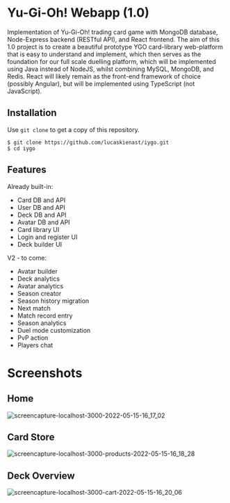 # Yu-Gi-Oh! Webapp (1.0)

Implementation of Yu-Gi-Oh! trading card game with MongoDB database, Node-Express backend (RESTful API), and React frontend. The aim of this 1.0 project is to create a beautiful prototype YGO card-library web-platform that is easy to understand and implement, which then serves as the foundation for our full scale duelling platform, which will be implemented using Java instead of NodeJS, whilst combining MySQL, MongoDB, and Redis. React will likely remain as the front-end framework of choice (possibly Angular), but will be implemented using TypeScript (not JavaScript).

## Installation
Use `git clone` to get a copy of this repository.
```
$ git clone https://github.com/lucaskienast/iygo.git
$ cd iygo
```

## Features
Already built-in:
- Card DB and API
- User DB and API
- Deck DB and API
- Avatar DB and API
- Card library UI
- Login and register UI
- Deck builder UI

V2 - to come:
- Avatar builder
- Deck analytics
- Avatar analytics
- Season creator
- Season history migration
- Next match
- Match record entry
- Season analytics
- Duel mode customization
- PvP action
- Players chat

# Screenshots
## Home
![screencapture-localhost-3000-2022-05-15-16_17_02](https://user-images.githubusercontent.com/80713721/168477625-ec502495-86bb-4b90-99e6-fc3769e833fa.png)

## Card Store
![screencapture-localhost-3000-products-2022-05-15-16_18_28](https://user-images.githubusercontent.com/80713721/168477613-2bf901f4-88e3-4703-aa6a-e4430cd6cb9a.png)

## Deck Overview
![screencapture-localhost-3000-cart-2022-05-15-16_20_06](https://user-images.githubusercontent.com/80713721/168477603-6b5f0c01-3171-4e97-9f7e-01647949d89f.png)
